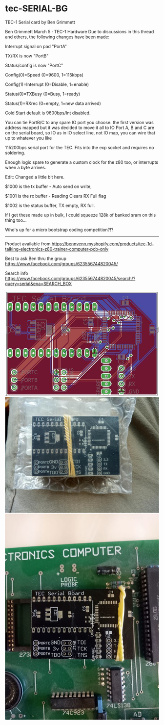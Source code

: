 # tec-SERIAL-BG
TEC-1 Serial card by Ben Grimmett

Ben Grimmett
March 5 · TEC-1 Hardware
Due to discussions in this thread and others, the following changes have been made:

Interrupt signal on pad "PortA"

TX/RX is now "PortB"

Status/config is now "PortC"

Config(0)=Speed (0=9600, 1=115kbps)

Config(1)=Interrupt (0=Disable, 1=enable)

Status(0)=TXBusy (0=Busy, 1=ready)

Status(1)=RXrec (0=empty, 1=new data arrived)

Cold Start default is 9600bps/Int disabled.

You can tie PortB/C to any spare IO port you choose.
the first version was address mapped but it was decided to move it all to IO
Port A, B and C are on the serial board, so IO as in IO select line, not IO map, you can wire that up to whatever you like

115200bps serial port for the TEC. Fits into the exp socket and requires no soldering.

Enough logic spare to generate a custom clock for the z80 too, or interrupts when a byte arrives.

Edit: Changed a little bit here.

$1000 is the tx buffer - Auto send on write,

$1001 is the rx buffer - Reading Clears RX Full flag

$1002 is the status buffer, TX empty, RX full.

If I get these made up in bulk, I could squeeze 128k of banked sram on this thing too...

Who's up for a micro bootstrap coding competition?!?


---------------



Product available from https://bennvenn.myshopify.com/products/tec-1d-talking-electronics-z80-trainer-computer-pcb-only

Best to ask Ben thru the group https://www.facebook.com/groups/623556744820045/

Search info https://www.facebook.com/groups/623556744820045/search/?query=serial&epa=SEARCH_BOX

![](https://github.com/SteveJustin1963/tec-SERIAL-BG/blob/master/pics/49620918_10155966840465869_8317473652132020224_n.jpg)
![](https://github.com/SteveJustin1963/tec-SERIAL-BG/blob/master/pics/50416223_10155988682225869_3778409522020745216_n.jpg)
![](https://github.com/SteveJustin1963/tec-SERIAL-BG/blob/master/pics/88991858_10156960698935869_2851578841086820352_o.jpg)
